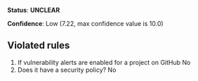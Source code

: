 **Status**: **UNCLEAR**

**Confidence**: Low (7.22, max confidence value is 10.0)

## Violated rules

1.  If vulnerability alerts are enabled for a project on GitHub No
1.  Does it have a security policy? No
